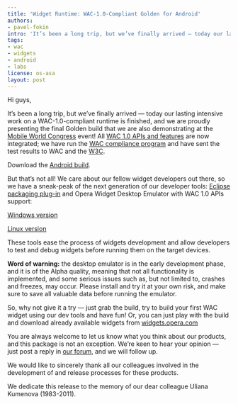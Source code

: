```yaml
---
title: 'Widget Runtime: WAC-1.0-Compliant Golden for Android'
authors:
- pavel-fokin
intro: 'It’s been a long trip, but we’ve finally arrived — today our lasting intensive work on a WAC-1.0-compliant runtime is finished, and we are proudly presenting the final Golden build that we are also demonstrating at the Mobile World Congress event!'
tags:
- wac
- widgets
- android
- labs
license: os-asa
layout: post
---
```


Hi guys,

It’s been a long trip, but we’ve finally arrived — today our lasting intensive work on a WAC-1.0-compliant runtime is finished, and we are proudly presenting the final Golden build that we are also demonstrating at the [Mobile World Congress][1] event! All [WAC 1.0 APIs and features][2] are now integrated; we have run the [WAC compliance program][3] and have sent the test results to WAC and the [W3C][4].

[1]: http://www.mobileworldcongress.com/
[2]: http://www.wacapps.net/web/portal/1_0spec
[3]: http://tests.wacapps.net/
[4]: http://dev.w3.org/2006/waf/widgets/imp-report/

Download the [Android build][5].

[5]: http://www.opera.com/download/get.pl?sub=++++&id=33469&location=270&nothanks=yes

But that’s not all! We care about our fellow widget developers out there, so we have a sneak-peak of the next generation of our developer tools: [Eclipse packaging plug-in][6] and Opera Widget Desktop Emulator with WAC 1.0 APIs support:

[6]: http://team.opera.com/widgets-sdk/

[Windows version][7]

[7]: http://www.opera.com/download/get.pl?sub=++++&id=33470&location=270&nothanks=yes

[Linux version][8]

[8]: http://www.opera.com/download/get.pl?sub=++++&id=33471&location=270&nothanks=yes

These tools ease the process of widgets development and allow developers to test and debug widgets before running them on the target devices.

**Word of warning:** the desktop emulator is in the early development phase, and it is of the Alpha quality, meaning that not all functionality is implemented, and some serious issues such as, but not limited to, crashes and freezes, may occur. Please install and try it at your own risk, and make sure to save all valuable data before running the emulator.

So, why not give it a try — just grab the build, try to build your first WAC widget using our dev tools and have fun! Or, you can just play with the build and download already available widgets from [widgets.opera.com][9]

[9]: http://widgets.opera.com

You are always welcome to let us know what you think about our products, and this package is not an exception. We’re keen to hear your opinion — just post a reply in [our forum][10], and we will follow up.

[10]: http://my.opera.com/community/forums/forum.dml?id=1296

We would like to sincerely thank all our colleagues involved in the development of and release processes for these products.

We dedicate this release to the memory of our dear colleague Uliana Kumenova (1983-2011).
